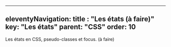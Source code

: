 
---
eleventyNavigation:
  title : "Les états (à faire)"
  key: "Les états"
  parent: "CSS"
  order: 10
---

Les états en CSS, pseudo-classes et focus. (à faire)